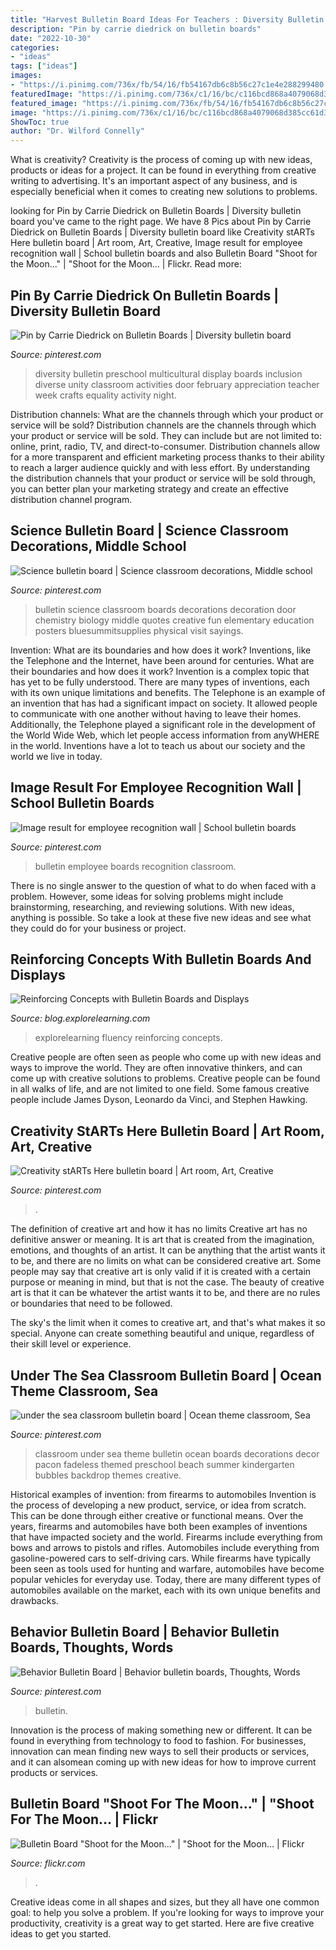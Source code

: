 ```yaml
---
title: "Harvest Bulletin Board Ideas For Teachers : Diversity Bulletin Preschool Multicultural Display Boards Inclusion Diverse Unity Classroom Activities Door February Appreciation Teacher Week Crafts Equality Activity Night"
description: "Pin by carrie diedrick on bulletin boards"
date: "2022-10-30"
categories:
- "ideas"
tags: ["ideas"]
images:
- "https://i.pinimg.com/736x/fb/54/16/fb54167db6c8b56c27c1e4e288299480.jpg"
featuredImage: "https://i.pinimg.com/736x/c1/16/bc/c116bcd868a4079068d385cc61d3f813.jpg"
featured_image: "https://i.pinimg.com/736x/fb/54/16/fb54167db6c8b56c27c1e4e288299480.jpg"
image: "https://i.pinimg.com/736x/c1/16/bc/c116bcd868a4079068d385cc61d3f813.jpg"
ShowToc: true
author: "Dr. Wilford Connelly"
---
```



What is creativity?
Creativity is the process of coming up with new ideas, products or ideas for a project. It can be found in everything from creative writing to advertising. It's an important aspect of any business, and is especially beneficial when it comes to creating new solutions to problems.

	

		
looking for Pin by Carrie Diedrick on Bulletin Boards | Diversity bulletin board you've came to the right page. We have 8 Pics about Pin by Carrie Diedrick on Bulletin Boards | Diversity bulletin board like Creativity stARTs Here bulletin board | Art room, Art, Creative, Image result for employee recognition wall | School bulletin boards and also Bulletin Board &quot;Shoot for the Moon...&quot; | &quot;Shoot for the Moon… | Flickr. Read more:
		
    
## Pin By Carrie Diedrick On Bulletin Boards | Diversity Bulletin Board

<img loading=lazy src="https://i.pinimg.com/736x/2b/a9/bb/2ba9bb462d50e00e037318d34e4c0476--bulletin-boards.jpg" onerror="this.onerror=null;this.src='https://tse3.mm.bing.net/th?id=OIP.Tksp4oS4BSp9ghg2EI3fagHaJ4&amp;pid=15.1';" alt="Pin by Carrie Diedrick on Bulletin Boards | Diversity bulletin board">

_Source: pinterest.com_

>diversity bulletin preschool multicultural display boards inclusion diverse unity classroom activities door february appreciation teacher week crafts equality activity night. 

	

Distribution channels: What are the channels through which your product or service will be sold?
Distribution channels are the channels through which your product or service will be sold. They can include but are not limited to: online, print, radio, TV, and direct-to-consumer. Distribution channels allow for a more transparent and efficient marketing process thanks to their ability to reach a larger audience quickly and with less effort. By understanding the distribution channels that your product or service will be sold through, you can better plan your marketing strategy and create an effective distribution channel program.

    
## Science Bulletin Board | Science Classroom Decorations, Middle School

<img loading=lazy src="https://i.pinimg.com/736x/fb/54/16/fb54167db6c8b56c27c1e4e288299480.jpg" onerror="this.onerror=null;this.src='https://tse2.mm.bing.net/th?id=OIP.SNVuOs8tVRoyd9pLWPhNSgHaJ3&amp;pid=15.1';" alt="Science bulletin board | Science classroom decorations, Middle school">

_Source: pinterest.com_

>bulletin science classroom boards decorations decoration door chemistry biology middle quotes creative fun elementary education posters bluesummitsupplies physical visit sayings. 

	

Invention: What are its boundaries and how does it work?
Inventions, like the Telephone and the Internet, have been around for centuries. What are their boundaries and how does it work? Invention is a complex topic that has yet to be fully understood. There are many types of inventions, each with its own unique limitations and benefits. The Telephone is an example of an invention that has had a significant impact on society. It allowed people to communicate with one another without having to leave their homes. Additionally, the Telephone played a significant role in the development of the World Wide Web, which let people access information from anyWHERE in the world. Inventions have a lot to teach us about our society and the world we live in today.

    
## Image Result For Employee Recognition Wall | School Bulletin Boards

<img loading=lazy src="https://i.pinimg.com/736x/8a/8e/be/8a8ebe741159642b7eb8318b1d77886a.jpg" onerror="this.onerror=null;this.src='https://tse1.mm.bing.net/th?id=OIP.VR9j7mtdlkaln2QXAS0HgAHaJ3&amp;pid=15.1';" alt="Image result for employee recognition wall | School bulletin boards">

_Source: pinterest.com_

>bulletin employee boards recognition classroom. 

	

There is no single answer to the question of what to do when faced with a problem. However, some ideas for solving problems might include brainstorming, researching, and reviewing solutions. With new ideas, anything is possible. So take a look at these five new ideas and see what they could do for your business or project.

    
## Reinforcing Concepts With Bulletin Boards And Displays

<img loading=lazy src="https://blog.explorelearning.com/wp-content/uploads/2017/03/8.jpg" onerror="this.onerror=null;this.src='https://tse1.mm.bing.net/th?id=OIP.3JSCUnK3fSm0GTWcN7_xhgHaDb&amp;pid=15.1';" alt="Reinforcing Concepts with Bulletin Boards and Displays">

_Source: blog.explorelearning.com_

>explorelearning fluency reinforcing concepts. 

	

Creative people are often seen as people who come up with new ideas and ways to improve the world. They are often innovative thinkers, and can come up with creative solutions to problems. Creative people can be found in all walks of life, and are not limited to one field. Some famous creative people include James Dyson, Leonardo da Vinci, and Stephen Hawking.

    
## Creativity StARTs Here Bulletin Board | Art Room, Art, Creative

<img loading=lazy src="https://i.pinimg.com/736x/c1/16/bc/c116bcd868a4079068d385cc61d3f813.jpg" onerror="this.onerror=null;this.src='https://tse4.mm.bing.net/th?id=OIP.MQK4jMsTzrHOCH7S92MMgAHaFj&amp;pid=15.1';" alt="Creativity stARTs Here bulletin board | Art room, Art, Creative">

_Source: pinterest.com_

>. 

	

The definition of creative art and how it has no limits
Creative art has no definitive answer or meaning. It is art that is created from the imagination, emotions, and thoughts of an artist. It can be anything that the artist wants it to be, and there are no limits on what can be considered creative art.
Some people may say that creative art is only valid if it is created with a certain purpose or meaning in mind, but that is not the case. The beauty of creative art is that it can be whatever the artist wants it to be, and there are no rules or boundaries that need to be followed.

The sky's the limit when it comes to creative art, and that's what makes it so special. Anyone can create something beautiful and unique, regardless of their skill level or experience.

    
## Under The Sea Classroom Bulletin Board | Ocean Theme Classroom, Sea

<img loading=lazy src="https://i.pinimg.com/736x/80/6e/a7/806ea71192d7872051f9f491f0a00a1c.jpg" onerror="this.onerror=null;this.src='https://tse1.mm.bing.net/th?id=OIP.ouQv0BH8pT6eYcDCbTRUmAHaD7&amp;pid=15.1';" alt="under the sea classroom bulletin board | Ocean theme classroom, Sea">

_Source: pinterest.com_

>classroom under sea theme bulletin ocean boards decorations decor pacon fadeless themed preschool beach summer kindergarten bubbles backdrop themes creative. 

	

Historical examples of invention: from firearms to automobiles
Invention is the process of developing a new product, service, or idea from scratch. This can be done through either creative or functional means. Over the years, firearms and automobiles have both been examples of inventions that have impacted society and the world. Firearms include everything from bows and arrows to pistols and rifles. Automobiles include everything from gasoline-powered cars to self-driving cars. While firearms have typically been seen as tools used for hunting and warfare, automobiles have become popular vehicles for everyday use. Today, there are many different types of automobiles available on the market, each with its own unique benefits and drawbacks.

    
## Behavior Bulletin Board | Behavior Bulletin Boards, Thoughts, Words

<img loading=lazy src="https://i.pinimg.com/736x/df/a4/e5/dfa4e58f024c54cf281ac668981ff10a.jpg" onerror="this.onerror=null;this.src='https://tse3.mm.bing.net/th?id=OIP.22EFpI4PoHFpD6OCaulqZAHaJ3&amp;pid=15.1';" alt="Behavior Bulletin Board | Behavior bulletin boards, Thoughts, Words">

_Source: pinterest.com_

>bulletin. 

	

Innovation is the process of making something new or different. It can be found in everything from technology to food to fashion. For businesses, innovation can mean finding new ways to sell their products or services, and it can alsomean coming up with new ideas for how to improve current products or services.

    
## Bulletin Board &quot;Shoot For The Moon...&quot; | &quot;Shoot For The Moon… | Flickr

<img loading=lazy src="https://c2.staticflickr.com/4/3425/3844681997_419716a14d_b.jpg" onerror="this.onerror=null;this.src='https://tse3.mm.bing.net/th?id=OIP.1i2iHOcnGwouT-7k6VY0JAHaEE&amp;pid=15.1';" alt="Bulletin Board &quot;Shoot for the Moon...&quot; | &quot;Shoot for the Moon… | Flickr">

_Source: flickr.com_

>. 

	

Creative ideas come in all shapes and sizes, but they all have one common goal: to help you solve a problem. If you're looking for ways to improve your productivity, creativity is a great way to get started. Here are five creative ideas to get you started.

